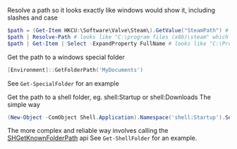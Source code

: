 Resolve a path so it looks exactly like windows would show it, including slashes and case

```PowerShell
$path = (Get-Item HKCU:\Software\Valve\Steam\).GetValue("SteamPath") # looks like "c:/program files (x86)/steam"
$path | Resolve-Path # looks like "C:\program files (x86)\steam" which is better
$path | Get-Item | Select -ExpandProperty FullName # looks like "C:\Program Files (x86)\Steam", correct case and everything
```


Get the path to a windows special folder
```PowerShell
[Environment]::GetFolderPath('MyDocuments')
```

See ``Get-SpecialFolder`` for an example



Get the path to a shell folder, eg. shell:Startup or shell:Downloads
The simple way
```PowerShell
(New-Object -ComObject Shell.Application).Namespace('shell:Startup').Self.Path
```
The more complex and reliable way involves calling the [SHGetKnownFolderPath](https://learn.microsoft.com/en-us/windows/win32/api/shlobj_core/nf-shlobj_core-shgetknownfolderpath) api
See ``Get-ShellFolder`` for an example.